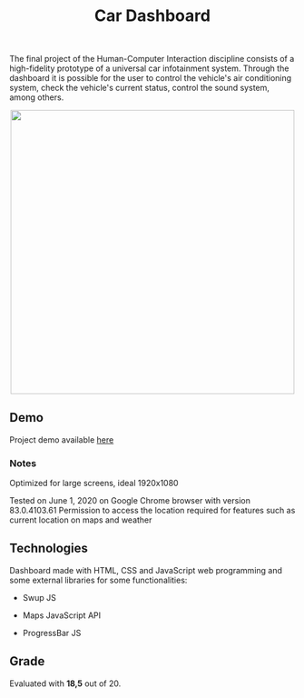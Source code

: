 <h1 align="center"> Car Dashboard</h1> <br>

The final project of the Human-Computer Interaction discipline consists of a high-fidelity prototype of a universal car infotainment system. Through the dashboard it is possible for the user to control the vehicle's air conditioning system, check the vehicle's current status, control the sound system, among others.

<p align="center">
  <a href="https://hugofpaiva.github.io/ihc_prototype/">
    <img src="https://hugopaiva.com/docs/ihc.gif" width="500">
  </a>
</p>

## Demo
Project demo available <a href="https://hugofpaiva.github.io/ihc_prototype/">here</a>

### Notes
Optimized for large screens, ideal 1920x1080

Tested on June 1, 2020 on Google Chrome browser with version 83.0.4103.61
Permission to access the location required for features such as current location on maps and weather

## Technologies

Dashboard made with HTML, CSS and JavaScript web programming and some external libraries for some functionalities:
-  Swup JS
    
-  Maps JavaScript API
    
-  ProgressBar JS

## Grade

Evaluated with **18,5** out of 20.
